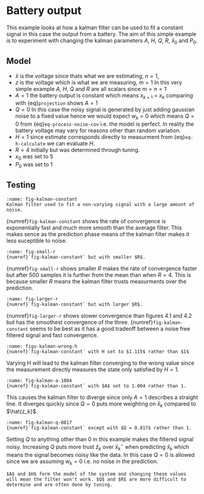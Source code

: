 # Battery output

This example looks at how a kalman filter can be used to fit a constant signal in this case the output from a battery. The aim of this simple example is to experiment with changing the kalman parameters $A$, $H$, $Q$, $R$, $\hat{x}_0$ and $P_0$.

## Model
- $\hat{x}$ is the voltage since thats what we are estimating, $n = 1$, 
- $z$ is the voltage which is what we are measuring, $m=1$
In this very simple example $A$, $H$, $Q$ and $R$ are all scalars since $m=n=1$
- $A=1$ the battery output is constant which means $x_{k+1}$ = $x_k$ comparing with {eq}`projection` shows $A = 1$
- $Q = 0$ In this case the noisy signal is generated by just adding gaussian noise to a fixed value hence we would expect $w_k=0$ which means $Q=0$ from {eq}`eq-process-noise-cov` i.e. the model is perfect. In reality the battery voltage may vary for reasons other than random variation.
- $H = 1$ since estimate corresponds directly to measurment from {eq}`eq-h-calculate` we can evaluate $H$.
- $R = 4$ initially but was determined through tuning.
- $x_0$ was set to 5
- $P_0$ was set to 1

## Testing
```{figure} image-2.png
:name: fig-kalman-constant
Kalman filter used to fit a non-varying signal with a large amount of noise.
```
{numref}`fig-kalman-constant` shows the rate of convergence is exponentially fast and much more smooth than the average filter. This makes sence as the prediction phase means of the kalman filter makes it less suceptible to noise.

```{figure} image-3.png
:name: fig-small-r
{numref}`fig-kalman-constant` but with smaller $R$.
```

{numref}`fig-small-r` shows smaller $R$ makes the rate of convergence faster but after 500 samples it is further from the mean than when $R=4$. This is because smaller $R$ means the kalman filter trusts measurments over the prediction.

```{figure} image-4.png
:name: fig-larger-r
{numref}`fig-kalman-constant` but with larger $R$.
```

{numref}`fig-larger-r` shows slower convergence than figures 4.1 and 4.2 but has the smoothest convergence of the three. {numref}`fig-kalman-constant` seems to be best as it has a good tradeoff between a noise free filtered signal and fast convergence.

```{figure} image-5.png
:name: figu-kalman-wrong-h
{numref}`fig-kalman-constant` with H set to $1.115$ rather than $1$
```

Varying H will lead to the kalman filter converging to the wrong value since the measurement directly measures the state only satisfied by $H = 1$.

```{figure} image-6.png
:name: fig-kalman-a-1004
{numref}`fig-kalman-constant` with $A$ set to 1.004 rather than 1.
```

This causes the kalman filter to diverge since only $A=1$ describes a straight line. It diverges quickly since $Q=0$ puts more weighting on $\hat{x}_k$ compared to $\hat{z_k}$.
```{figure} image-7.png
:name: fig-kalman-q-0817
{numref}`fig-kalman-constant` except with $Q = 0.817$ rather than 1.
```

Setting $Q$ to anything other than $0$ in this example makes the filtered signal noisy. Increasing $Q$ puts more trust $\hat{z}_k$ over $\hat{x}^-_{k}$ when predicting $\hat{x}_k$ which means the signal becomes noisy like the data. In this case $Q=0$ is allowed since we are assuming $w_k=0$ i.e. no noise in the prediction.

```{important}
$A$ and $H$ form the model of the system and changing these values will mean the filter won't work. $Q$ and $R$ are more difficult to determine and are often done by tuning. 
```
